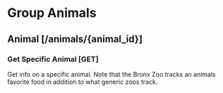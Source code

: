 # Group Animals

## Animal [/animals/{animal_id}]

### Get Specific Animal [GET]
Get info on a specific animal. Note that the Bronx Zoo tracks an animals favorite food in addition to what generic zoos track.